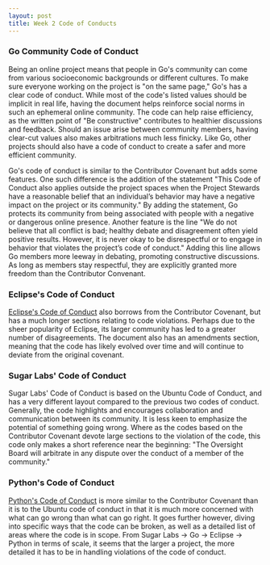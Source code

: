 ```yaml
---
layout: post
title: Week 2 Code of Conducts
---
```


### Go Community Code of Conduct
Being an online project means that people in Go's community can come from various socioeconomic backgrounds or different cultures. To make sure everyone working on the project is "on the same page," Go's has a clear code of conduct. While most of the code's listed values should be implicit in real life, having the document helps reinforce social norms in such an ephemeral online community. The code can help raise efficiency, as the written point of "Be constructive" contributes to healthier discussions and feedback. Should an issue arise between community members, having clear-cut values also makes arbitrations much less finicky. Like Go, other projects should also have a code of conduct to create a safer and more efficient community.
<!--more-->

Go's code of conduct is similar to the Contributor Covenant but adds some features. One such difference is the addition of the statement "This Code of Conduct also applies outside the project spaces when the Project Stewards have a reasonable belief that an individual’s behavior may have a negative impact on the project or its community." By adding the statement, Go protects its community from being associated with people with a negative or dangerous online presence. Another feature is the line "We do not believe that all conflict is bad; healthy debate and disagreement often yield positive results. However, it is never okay to be disrespectful or to engage in behavior that violates the project’s code of conduct." Adding this line allows Go members more leeway in debating, promoting constructive discussions. As long as members stay respectful, they are explicitly granted more freedom than the Contributor Convenant.

### Eclipse's Code of Conduct
[Eclipse's Code of Conduct](https://www.eclipse.org/org/documents/Community_Code_of_Conduct.php) also borrows from the Contributor Covenant, but has a much longer sections relating to code violations. Perhaps due to the sheer popularity of Eclipse, its larger community has led to a greater number of disagreements. The document also has an amendments section, meaning that the code has likely evolved over time and will continue to deviate from the original covenant.

### Sugar Labs' Code of Conduct
Sugar Labs' Code of Conduct is based on the Ubuntu Code of Conduct, and has a very different layout compared to the previous two codes of conduct. Generally, the code highlights and encourages collaboration and communication between its community. It is less keen to emphasize the potential of something going wrong. Where as the codes based on the Contributor Covenant devote large sections to the violation of the code, this code only makes a short reference near the beginning: "The Oversight Board will arbitrate in any dispute over the conduct of a member of the community."

### Python's Code of Conduct
[Python's Code of Conduct](https://policies.python.org/python.org/code-of-conduct/) is more similar to the Contributor Covenant than it is to the Ubuntu code of conduct in that it is much more concerned with what can go wrong than what can go right. It goes further however, diving into specific ways that the code can be broken, as well as a detailed list of areas where the code is in scope. From Sugar Labs -> Go -> Eclipse -> Python in terms of scale, it seems that the larger a project, the more detailed it has to be in handling violations of the code of conduct.
